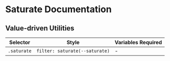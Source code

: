 # Saturate Documentation

## Value-driven Utilities

| Selector    | Style                          | Variables Required |
| ----------- | ------------------------------ | ------------------ |
| `.saturate` | `filter: saturate(--saturate)` | -                  |
